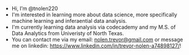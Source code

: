 - Hi, I’m @tnolen220
- I'm interested in learning more about data science, more specifically machine learning and inferaential data analysis.
- I'm currently learning data analysis via codecademy and my M.S. of Data Analytics from Univeristy of North Texas.
- You can contact me via my email: nolen.trevor@gmail.com or message me on linkedin: https://www.linkedin.com/in/trevor-nolen-a74898127/!

<!---
tnolen220/tnolen220 is a ✨ special ✨ repository because its `README.md` (this file) appears on your GitHub profile.
You can click the Preview link to take a look at your changes.
--->
